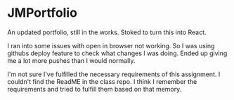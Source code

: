 # JMPortfolio

An updated portfolio, still in the works. Stoked to turn this into React.



I ran into some issues with open in browser not working. So I was using githubs deploy feature to check what changes I was doing. Ended up giving me a lot more pushes than I would normally.

I'm not sure I've fulfilled the necessary requirements of this assignment. I couldn't find the ReadME in the class repo. I think I remember the requirements and tried to fulfill them based on that memory.